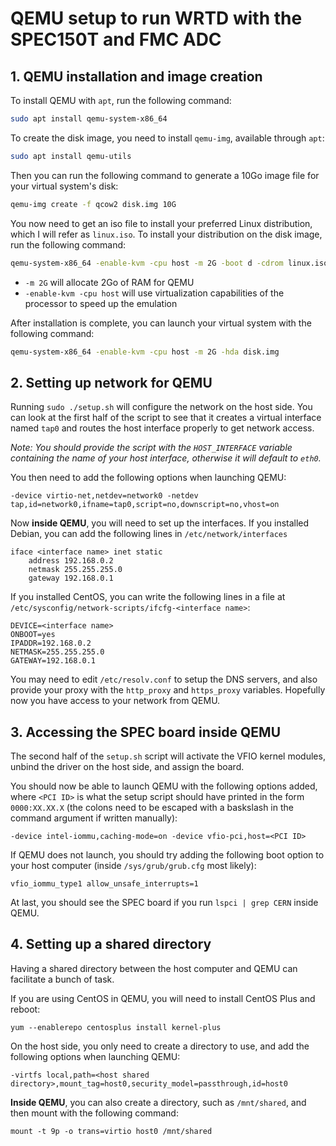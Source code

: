 # QEMU setup to run WRTD with the SPEC150T and FMC ADC

## 1. QEMU installation and image creation

To install QEMU with `apt`, run the following command:
```bash
sudo apt install qemu-system-x86_64
```

To create the disk image, you need to install `qemu-img`, available through `apt`:
```bash
sudo apt install qemu-utils
```
Then you can run the following command to generate a 10Go image file for your virtual system's disk:
```bash
qemu-img create -f qcow2 disk.img 10G
```

You now need to get an iso file to install your preferred Linux distribution, which I will refer as `linux.iso`.
To install your distribution on the disk image, run the following command:
```bash
qemu-system-x86_64 -enable-kvm -cpu host -m 2G -boot d -cdrom linux.iso -hda disk.img
```
- `-m 2G` will allocate 2Go of RAM for QEMU
- `-enable-kvm -cpu host` will use virtualization capabilities of the processor to speed up the emulation

After installation is complete, you can launch your virtual system with the following command:
```bash
qemu-system-x86_64 -enable-kvm -cpu host -m 2G -hda disk.img
```

## 2. Setting up network for QEMU

Running `sudo ./setup.sh` will configure the network on the host side. You can look at the first half of the script to see that it creates a virtual interface named `tap0` and routes the host interface properly to get network access.

_Note: You should provide the script with the `HOST_INTERFACE` variable containing the name of your host interface, otherwise it will default to `eth0`._

You then need to add the following options when launching QEMU:
```
-device virtio-net,netdev=network0 -netdev tap,id=network0,ifname=tap0,script=no,downscript=no,vhost=on 
```

Now **inside QEMU**, you will need to set up the interfaces.
If you installed Debian, you can add the following lines in `/etc/network/interfaces`
```
iface <interface name> inet static
	address 192.168.0.2
	netmask 255.255.255.0
	gateway 192.168.0.1
```
If you installed CentOS, you can write the following lines in a file at `/etc/sysconfig/network-scripts/ifcfg-<interface name>`:
```
DEVICE=<interface name>
ONBOOT=yes
IPADDR=192.168.0.2
NETMASK=255.255.255.0
GATEWAY=192.168.0.1
```

You may need to edit `/etc/resolv.conf` to setup the DNS servers, and also provide your proxy with the `http_proxy` and `https_proxy` variables.
Hopefully now you have access to your network from QEMU.

## 3. Accessing the SPEC board inside QEMU
The second half of the `setup.sh` script will activate the VFIO kernel modules, unbind the driver on the host side, and assign the board.

You should now be able to launch QEMU with the following options added, where `<PCI ID>` is what the setup script should have printed in the form `0000:XX.XX.X` (the colons need to be escaped with a baskslash in the command argument if written manually):
```
-device intel-iommu,caching-mode=on -device vfio-pci,host=<PCI ID>
```

If QEMU does not launch, you should try adding the following boot option to your host computer (inside `/sys/grub/grub.cfg` most likely):
```
vfio_iommu_type1 allow_unsafe_interrupts=1
```

At last, you should see the SPEC board if you run `lspci | grep CERN` inside QEMU.

## 4. Setting up a shared directory
Having a shared directory between the host computer and QEMU can facilitate a bunch of task.

If you are using CentOS in QEMU, you will need to install CentOS Plus and reboot:
```
yum --enablerepo centosplus install kernel-plus
```

On the host side, you only need to create a directory to use, and add the following options when launching QEMU:
```
-virtfs local,path=<host shared directory>,mount_tag=host0,security_model=passthrough,id=host0
```

**Inside QEMU**, you can also create a directory, such as `/mnt/shared`, and then mount with the following command:
```
mount -t 9p -o trans=virtio host0 /mnt/shared
```

